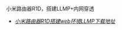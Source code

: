 小米路由器R1D，搭建LLMP+内网穿透
- [*小米路由器R1D搭建web环境LLMP下载地址*](https://github.com/wo20ljj/miwifi/releases/download/llmp_install/llmp_install.zip)
